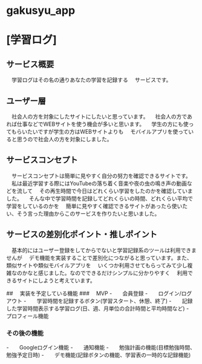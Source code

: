 # gakusyu_app

# [学習ログ]

## サービス概要
　学習ログはその名の通りあなたの学習を記録する
　サービスです。

## ユーザー層
　社会人の方を対象にしたサイトにしたいと思っています。
　社会人の方であれば仕事などでWEBサイトを使う機会が多いと思います。
　学生の方にも使ってもらいたいですが学生の方はWEBサイトよりも
　モバイルアプリを使っていると思うので社会人の方を対象にしました。

## サービスコンセプト
　サービスコンセプトは簡単に見やすく自分の努力を確認できるサイトです。
　私は最近学習する際にはYouTubeの落ち着く音楽や夜の虫の鳴き声の動画などを流して
　その再生時間で今日はどれくらい学習をしたのかを確認していました。
　そんな中で学習時間を記録してどれくらいの時間、どれくらい平均で学習をしているのかを
　簡単に見やすく確認できるサイトがあったら使いたい、そう言った理由からこのサービスを作りたいと思いました。
　
## サービスの差別化ポイント・推しポイント
　基本的にはユーザー登録をしてからでないと学習記録系のツールは利用できませんが
　デモ機能を実装することで差別化につながると思っています。また、類似サイトや類似モバイルアプリを
　いくつか利用させてもらってみて少し複雑なのかなと感じました。なのでできるだけシンプルに分かりやすく
　利用できるサイトにしようと考えています。

##　 実装を予定している機能
###　 MVP
-　　会員登録
-　　ログイン/ログアウト
-　　学習時間を記録するボタン(学習スタート、休憩、終了)
-　　記録した学習時間表示する学習ログ(日、週、月単位の合計時間と平均時間など)
-　　プロフィール機能

### その後の機能
-　　Googleログイン機能
-　　通知機能
-　　勉強計画の機能(目標勉強時間、勉強予定日時)
-　　デモ機能(記録ボタンの機能、学習表の一時的な記録機能)

